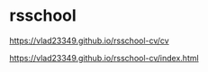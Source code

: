 # rsschool

https://vlad23349.github.io/rsschool-cv/cv

https://vlad23349.github.io/rsschool-cv/index.html
